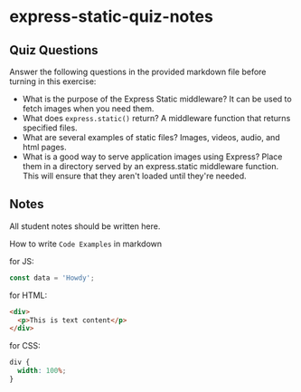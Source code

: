 # express-static-quiz-notes

## Quiz Questions

Answer the following questions in the provided markdown file before turning in this exercise:

- What is the purpose of the Express Static middleware?
  It can be used to fetch images when you need them.
- What does `express.static()` return?
  A middleware function that returns specified files.
- What are several examples of static files?
  Images, videos, audio, and html pages.
- What is a good way to serve application images using Express?
  Place them in a directory served by an express.static middleware function. This will ensure that they aren't loaded until they're needed.

## Notes

All student notes should be written here.

How to write `Code Examples` in markdown

for JS:

```javascript
const data = 'Howdy';
```

for HTML:

```html
<div>
  <p>This is text content</p>
</div>
```

for CSS:

```css
div {
  width: 100%;
}
```
